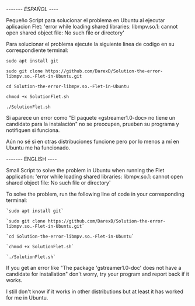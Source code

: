 *------- ESPAÑOL ----*

Pequeño Script para solucionar el problema en Ubuntu al ejecutar aplicacion Flet: 'error while loading shared libraries: libmpv.so.1: cannot open shared object file: No such file or directory' 

Para solucionar el problema ejecute la siguiente linea de codigo en su correspondiente terminal:

```
sudo apt install git

sudo git clone https://github.com/DarexD/Solution-the-error-libmpv.so.-Flet-in-Ubuntu.git

cd Solution-the-error-libmpv.so.-Flet-in-Ubuntu

chmod +x SolutionFlet.sh

./SolutionFlet.sh
```

Si aparece un error como "El paquete «gstreamer1.0-doc» no tiene un candidato para la instalación" no se preocupen, prueben su programa y notifiquen si funciona.

Aún no sé si en otras distribuciones funcione pero por lo menos a mí en Ubuntu me ha funcionado.

------- ENGLISH ----

Small Script to solve the problem in Ubuntu when running the Flet application: 'error while loading shared libraries: libmpv.so.1: cannot open shared object file: No such file or directory'

To solve the problem, run the following line of code in your corresponding terminal:
```
`sudo apt install git`

`sudo git clone https://github.com/DarexD/Solution-the-error-libmpv.so.-Flet-in-Ubuntu.git`

`cd Solution-the-error-libmpv.so.-Flet-in-Ubuntu`

`chmod +x SolutionFlet.sh`

`./SolutionFlet.sh`
```

If you get an error like "The package 'gstreamer1.0-doc' does not have a candidate for installation" don't worry, try your program and report back if it works.

I still don't know if it works in other distributions but at least it has worked for me in Ubuntu.
